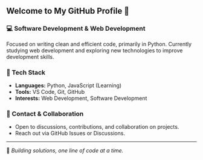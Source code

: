 ## Welcome to My GitHub Profile 👋

### 💻 Software Development & Web Development

Focused on writing clean and efficient code, primarily in Python. Currently studying web development and exploring new technologies to improve development skills.

### 🔧 Tech Stack

- **Languages:** Python, JavaScript (Learning)
- **Tools:** VS Code, Git, GitHub
- **Interests:** Web Development, Software Development

### 🚀 Contact & Collaboration

- Open to discussions, contributions, and collaboration on projects.
- Reach out via GitHub Issues or Discussions.

---

📌 *Building solutions, one line of code at a time.*

<!--
**AFxDvid/AFxDvid** is a ✨ _special_ ✨ repository because its `README.md` (this file) appears on your GitHub profile.

Here are some ideas to get you started:

- 🔭 I’m currently working on ...
- 🌱 I’m currently learning ...
- 👯 I’m looking to collaborate on ...
- 🤔 I’m looking for help with ...
- 💬 Ask me about ...
- 📫 How to reach me: ...
- 😄 Pronouns: ...
- ⚡ Fun fact: ...
-->
